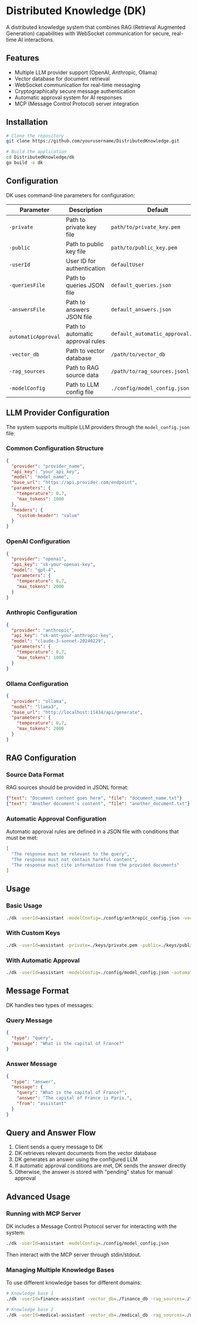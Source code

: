 # Distributed Knowledge (DK)

A distributed knowledge system that combines RAG (Retrieval Augmented Generation) capabilities with WebSocket communication for secure, real-time AI interactions.

## Features

- Multiple LLM provider support (OpenAI, Anthropic, Ollama)
- Vector database for document retrieval
- WebSocket communication for real-time messaging
- Cryptographically secure message authentication
- Automatic approval system for AI responses
- MCP (Message Control Protocol) server integration

## Installation

```bash
# Clone the repository
git clone https://github.com/yourusername/DistributedKnowledge.git

# Build the application
cd DistributedKnowledge/dk
go build -o dk
```

## Configuration

DK uses command-line parameters for configuration:

| Parameter | Description | Default |
|-----------|-------------|---------|
| `-private` | Path to private key file | `path/to/private_key.pem` |
| `-public` | Path to public key file | `path/to/public_key.pem` |
| `-userId` | User ID for authentication | `defaultUser` |
| `-queriesFile` | Path to queries JSON file | `default_queries.json` |
| `-answersFile` | Path to answers JSON file | `default_answers.json` |
| `-automaticApproval` | Path to automatic approval rules | `default_automatic_approval.json` |
| `-vector_db` | Path to vector database | `/path/to/vector_db` |
| `-rag_sources` | Path to RAG source data | `/path/to/rag_sources.jsonl` |
| `-modelConfig` | Path to LLM config file | `./config/model_config.json` |

## LLM Provider Configuration

The system supports multiple LLM providers through the `model_config.json` file:

### Common Configuration Structure

```json
{
  "provider": "provider_name",
  "api_key": "your_api_key",
  "model": "model_name",
  "base_url": "https://api.provider.com/endpoint",
  "parameters": {
    "temperature": 0.7,
    "max_tokens": 1000
  },
  "headers": {
    "custom-header": "value"
  }
}
```

### OpenAI Configuration

```json
{
  "provider": "openai",
  "api_key": "sk-your-openai-key",
  "model": "gpt-4",
  "parameters": {
    "temperature": 0.7,
    "max_tokens": 2000
  }
}
```

### Anthropic Configuration

```json
{
  "provider": "anthropic",
  "api_key": "sk-ant-your-anthropic-key",
  "model": "claude-3-sonnet-20240229",
  "parameters": {
    "temperature": 0.7,
    "max_tokens": 1000
  }
}
```

### Ollama Configuration

```json
{
  "provider": "ollama",
  "model": "llama3",
  "base_url": "http://localhost:11434/api/generate",
  "parameters": {
    "temperature": 0.7,
    "max_tokens": 2000
  }
}
```

## RAG Configuration

### Source Data Format

RAG sources should be provided in JSONL format:

```json
{"text": "Document content goes here", "file": "document_name.txt"}
{"text": "Another document's content", "file": "another_document.txt"}
```

### Automatic Approval Configuration

Automatic approval rules are defined in a JSON file with conditions that must be met:

```json
[
  "The response must be relevant to the query",
  "The response must not contain harmful content",
  "The response must cite information from the provided documents"
]
```

## Usage

### Basic Usage

```bash
./dk -userId=assistant -modelConfig=./config/anthropic_config.json -vector_db=./data/vector_db -rag_sources=./data/sources.jsonl
```

### With Custom Keys

```bash
./dk -userId=assistant -private=./keys/private.pem -public=./keys/public.pem -modelConfig=./config/openai_config.json
```

### With Automatic Approval

```bash
./dk -userId=assistant -modelConfig=./config/model_config.json -automaticApproval=./config/approval_rules.json
```

## Message Format

DK handles two types of messages:

### Query Message

```json
{
  "type": "query",
  "message": "What is the capital of France?"
}
```

### Answer Message

```json
{
  "type": "answer",
  "message": {
    "query": "What is the capital of France?",
    "answer": "The capital of France is Paris.",
    "from": "assistant"
  }
}
```

## Query and Answer Flow

1. Client sends a query message to DK
2. DK retrieves relevant documents from the vector database
3. DK generates an answer using the configured LLM
4. If automatic approval conditions are met, DK sends the answer directly
5. Otherwise, the answer is stored with "pending" status for manual approval

## Advanced Usage

### Running with MCP Server

DK includes a Message Control Protocol server for interacting with the system:

```bash
./dk -userId=assistant -modelConfig=./config/model_config.json
```

Then interact with the MCP server through stdin/stdout.

### Managing Multiple Knowledge Bases

To use different knowledge bases for different domains:

```bash
# Knowledge base 1
./dk -userId=finance-assistant -vector_db=./finance_db -rag_sources=./finance_docs.jsonl

# Knowledge base 2
./dk -userId=medical-assistant -vector_db=./medical_db -rag_sources=./medical_docs.jsonl
```
